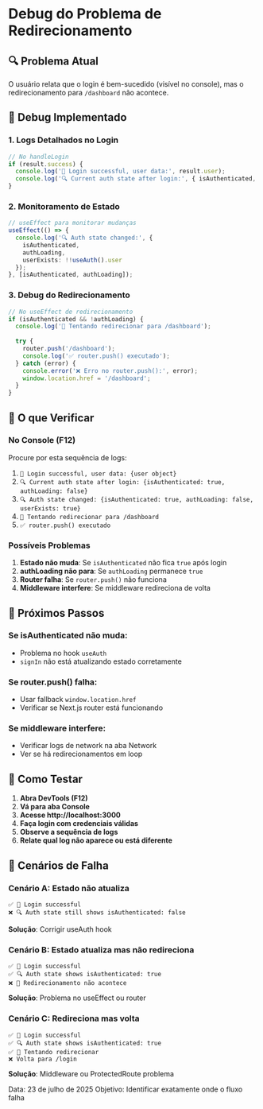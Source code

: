 # Debug do Problema de Redirecionamento

## 🔍 Problema Atual
O usuário relata que o login é bem-sucedido (visível no console), mas o redirecionamento para `/dashboard` não acontece.

## 🧪 Debug Implementado

### 1. Logs Detalhados no Login
```typescript
// No handleLogin
if (result.success) {
  console.log('🎉 Login successful, user data:', result.user);
  console.log('🔍 Current auth state after login:', { isAuthenticated, authLoading });
}
```

### 2. Monitoramento de Estado
```typescript
// useEffect para monitorar mudanças
useEffect(() => {
  console.log('🔍 Auth state changed:', { 
    isAuthenticated, 
    authLoading, 
    userExists: !!useAuth().user 
  });
}, [isAuthenticated, authLoading]);
```

### 3. Debug do Redirecionamento
```typescript
// No useEffect de redirecionamento
if (isAuthenticated && !authLoading) {
  console.log('🔄 Tentando redirecionar para /dashboard');
  
  try {
    router.push('/dashboard');
    console.log('✅ router.push() executado');
  } catch (error) {
    console.error('❌ Erro no router.push():', error);
    window.location.href = '/dashboard';
  }
}
```

## 🎯 O que Verificar

### No Console (F12)
Procure por esta sequência de logs:
1. `🎉 Login successful, user data: {user object}`
2. `🔍 Current auth state after login: {isAuthenticated: true, authLoading: false}`
3. `🔍 Auth state changed: {isAuthenticated: true, authLoading: false, userExists: true}`
4. `🔄 Tentando redirecionar para /dashboard`
5. `✅ router.push() executado`

### Possíveis Problemas
1. **Estado não muda**: Se `isAuthenticated` não fica `true` após login
2. **authLoading não para**: Se `authLoading` permanece `true`
3. **Router falha**: Se `router.push()` não funciona
4. **Middleware interfere**: Se middleware redireciona de volta

## 🔧 Próximos Passos

### Se isAuthenticated não muda:
- Problema no hook `useAuth`
- `signIn` não está atualizando estado corretamente

### Se router.push() falha:
- Usar fallback `window.location.href`
- Verificar se Next.js router está funcionando

### Se middleware interfere:
- Verificar logs de network na aba Network
- Ver se há redirecionamentos em loop

## 📱 Como Testar

1. **Abra DevTools (F12)**
2. **Vá para aba Console**
3. **Acesse http://localhost:3000**
4. **Faça login com credenciais válidas**
5. **Observe a sequência de logs**
6. **Relate qual log não aparece ou está diferente**

## 🚨 Cenários de Falha

### Cenário A: Estado não atualiza
```
✅ 🎉 Login successful
❌ 🔍 Auth state still shows isAuthenticated: false
```
**Solução**: Corrigir useAuth hook

### Cenário B: Estado atualiza mas não redireciona
```
✅ 🎉 Login successful
✅ 🔍 Auth state shows isAuthenticated: true
❌ 🔄 Redirecionamento não acontece
```
**Solução**: Problema no useEffect ou router

### Cenário C: Redireciona mas volta
```
✅ 🎉 Login successful
✅ 🔍 Auth state shows isAuthenticated: true
✅ 🔄 Tentando redirecionar
❌ Volta para /login
```
**Solução**: Middleware ou ProtectedRoute problema

Data: 23 de julho de 2025
Objetivo: Identificar exatamente onde o fluxo falha

